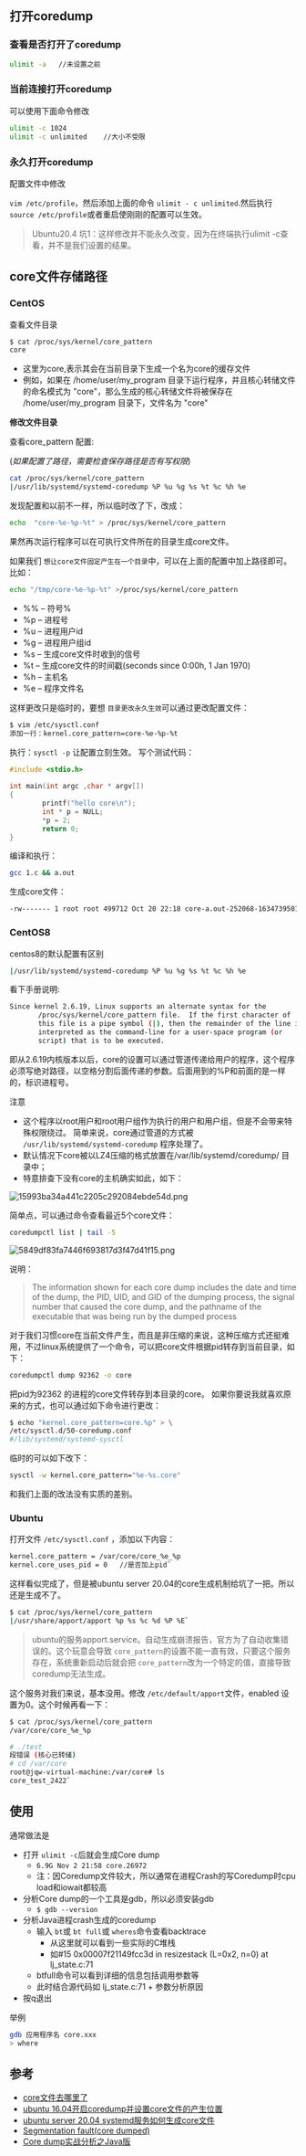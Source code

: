 ## 打开coredump

### 查看是否打开了coredump

```bash
ulimit -a   //未设置之前
```

### 当前连接打开coredump

可以使用下面命令修改

```bash
ulimit -c 1024
ulimit -c unlimited    //大小不受限
```

### 永久打开coredump

配置文件中修改

`vim /etc/profile`，然后添加上面的命令 `ulimit - c unlimited`.然后执行 `source /etc/profile`或者重启使刚刚的配置可以生效。

> Ubuntu20.4 坑1：这样修改并不能永久改变，因为在终端执行ulimit -c查看，并不是我们设置的结果。

## core文件存储路径

### CentOS

查看文件目录

```bash
$ cat /proc/sys/kernel/core_pattern
core
```

- 这里为core,表示其会在当前目录下生成一个名为core的缓存文件
- 例如，如果在 /home/user/my_program 目录下运行程序，并且核心转储文件的命名模式为 "core"，那么生成的核心转储文件将被保存在 /home/user/my_program 目录下，文件名为 "core"

**修改文件目录**

查看core_pattern 配置:

(*如果配置了路径，需要检查保存路径是否有写权限*)

```bash
cat /proc/sys/kernel/core_pattern
|/usr/lib/systemd/systemd-coredump %P %u %g %s %t %c %h %e
```

发现配置和以前不一样，所以临时改了下，改成：

```bash
echo  "core-%e-%p-%t" > /proc/sys/kernel/core_pattern
```

果然再次运行程序可以在可执行文件所在的目录生成core文件。

如果我们 `想让core文件固定产生在一个目录`中，可以在上面的配置中加上路径即可。 比如：

```bash
echo "/tmp/core-%e-%p-%t" >/proc/sys/kernel/core_pattern
```

* %% – 符号%
* %p – 进程号
* %u – 进程用户id
* %g – 进程用户组id
* %s – 生成core文件时收到的信号
* %t – 生成core文件的时间戳(seconds since 0:00h, 1 Jan 1970)
* %h – 主机名
* %e – 程序文件名

这样更改只是临时的，要想 `目录更改永久生效`可以通过更改配置文件：

```bash
$ vim /etc/sysctl.conf
添加一行：kernel.core_pattern=core-%e-%p-%t
```

执行：`sysctl -p` 让配置立刻生效。 写个测试代码：

```C
#include <stdio.h>
  
int main(int argc ,char * argv[])
{
        printf("hello core\n");
        int * p = NULL;
        *p = 2;
        return 0;
}

```

编译和执行：

```bash
gcc 1.c && a.out
```

生成core文件：

```bash
-rw------- 1 root root 499712 Oct 20 22:18 core-a.out-252068-1634739501
```

### CentOS8

centos8的默认配置有区别

```bash
|/usr/lib/systemd/systemd-coredump %P %u %g %s %t %c %h %e
```

看下手册说明:

```bash
Since kernel 2.6.19, Linux supports an alternate syntax for the
       /proc/sys/kernel/core_pattern file.  If the first character of
       this file is a pipe symbol (|), then the remainder of the line is
       interpreted as the command-line for a user-space program (or
       script) that is to be executed.
```

即从2.6.19内核版本以后，core的设置可以通过管道传递给用户的程序，这个程序必须写绝对路径，以空格分割后面传递的参数。后面用到的%P和前面的是一样的，标识进程号。

注意

* 这个程序以root用户和root用户组作为执行的用户和用户组，但是不会带来特殊权限绕过。
  简单来说，core通过管道的方式被 `/usr/lib/systemd/systemd-coredump` 程序处理了。
* 默认情况下core被以LZ4压缩的格式放置在/var/lib/systemd/coredump/ 目录中；
* 特意排查下没有core的主机确实如此，如下：

![15993ba34a441c2205c292084ebde54d.png](../images/2023/08/15993ba34a441c2205c292084ebde54d.png)

简单点，可以通过命令查看最近5个core文件：

```bash
coredumpctl list | tail -5
```

![5849df83fa7446f693817d3f47d41f15.png](../images/2023/08/5849df83fa7446f693817d3f47d41f15.png)

说明：

> The information shown for each core dump includes the date and time of the dump, the PID, UID, and GID of the dumping process, the signal number that caused the core dump, and the pathname of the executable that was being run by the dumped process

对于我们习惯core在当前文件产生，而且是非压缩的来说，这种压缩方式还挺难用，不过linux系统提供了一个命令，可以把core文件根据pid转存到当前目录，如下：

```bash
coredumpctl dump 92362 -o core
```

把pid为92362 的进程的core文件转存到本目录的core。 如果你要说我就喜欢原来的方式，也可以通过如下命令进行更改：

```bash
$ echo "kernel.core_pattern=core.%p" > \
/etc/sysctl.d/50-coredump.conf
#/lib/systemd/systemd-sysctl
```

临时的可以如下改下：

```bash
sysctl -w kernel.core_pattern="%e-%s.core"
```

和我们上面的改法没有实质的差别。

### Ubuntu

打开文件 `/etc/sysctl.conf` ，添加以下内容：

```bash
kernel.core_pattern = /var/core/core_%e_%p   
kernel.core_uses_pid = 0   //是否加上pid` 
```

这样看似完成了，但是被ubuntu server 20.04的core生成机制给坑了一把。所以还是生成不了。

```bash
$ cat /proc/sys/kernel/core_pattern
|/usr/share/apport/apport %p %s %c %d %P %E` 
```

> ubuntu的服务apport.service。自动生成崩溃报告，官方为了自动收集错误的。这个玩意会导致 `core_pattern`的设置不能一直有效，只要这个服务存在，系统重新启动后就会把 `core_pattern`改为一个特定的值，直接导致coredump无法生成。

这个服务对我们来说，基本没用。修改 `/etc/default/apport`文件，enabled 设置为0。这个时候再看一下：

```bash
$ cat /proc/sys/kernel/core_pattern
/var/core/core_%e_%p 
```

```bash
# ./test
段错误 (核心已转储)
# cd /var/core
root@jqw-virtual-machine:/var/core# ls
core_test_2422` 
```

## 使用

通常做法是

* 打开 `ulimit -c`后就会生成Core dump
  - `6.9G Nov 2 21:58 core.26972`
  - 注：因Coredump文件较大，所以通常在进程Crash的写Coredump时cpu load和iowait都较高
* 分析Core dump的一个工具是gdb，所以必须安装gdb
  - `$ gdb --version`
* 分析Java进程crash生成的coredump
  - 输入 `bt`或 `bt full`或 `wheres`命令查看backtrace
    - 从这里就可以看到一些实际的C堆栈
    - 如#15 0x00007f21149fcc3d in resizestack (L=0x2, n=0) at lj_state.c:71
  - btfull命令可以看到详细的信息包括调用参数等
  - 此时结合源代码如 lj_state.c:71 + 参数分析原因
* 按q退出

举例

```bash
gdb 应用程序名 core.xxx
> where
```

## 参考

- [core文件去哪里了](https://zhuanlan.zhihu.com/p/424222735)
- [ubuntu 16.04开启coredump并设置core文件的产生位置](https://blog.csdn.net/qq_16019185/article/details/82620803)
- [ubuntu server 20.04 systemd服务如何生成core文件](https://blog.csdn.net/qq_15328161/article/details/109085705)
- [Segmentation fault(core dumped)](https://zhuanlan.zhihu.com/p/201330829)
- [Core dump实战分析之Java版](https://www.jianshu.com/p/2cdf71f99209)
